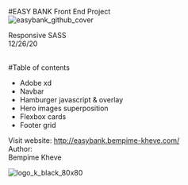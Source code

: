 #EASY BANK  Front End Project<br>
![easybank_github_cover](https://user-images.githubusercontent.com/59140742/166146566-1ee67b48-b4e9-426f-a78c-dd9b74dd1605.png)

Responsive SASS<br>
12/26/20<br><br>

#Table of contents<br>
- Adobe xd
- Navbar
- Hamburger javascript & overlay
- Hero images superposition
- Flexbox cards
- Footer grid

Visit website: http://easybank.bempime-kheve.com/<br>
Author:<br>
Bempime Kheve<br>

![logo_k_black_80x80](https://user-images.githubusercontent.com/59140742/166146861-790f5f8a-de21-4d69-8fa2-ef598139e320.png)

